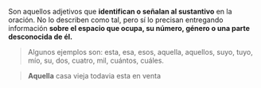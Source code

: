 Son aquellos adjetivos que **identifican o señalan al sustantivo** en la oración. 
No lo describen como tal, pero sí lo precisan entregando información **sobre el espacio que ocupa, su número, género o una parte desconocida de él.**

> Algunos ejemplos son: esta, esa, esos, aquella, aquellos, suyo, tuyo, mío, su, dos, cuatro, mil, cuántos, cuáles.

> **Aquella** casa vieja todavia esta en venta